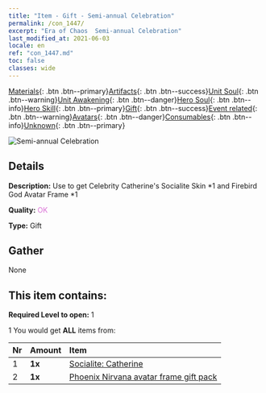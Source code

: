 ```yaml
---
title: "Item - Gift - Semi-annual Celebration"
permalink: /con_1447/
excerpt: "Era of Chaos  Semi-annual Celebration"
last_modified_at: 2021-06-03
locale: en
ref: "con_1447.md"
toc: false
classes: wide
---
```

 [Materials](/Items/){: .btn .btn--primary}[Artifacts](/Items/Artifacts/){: .btn .btn--success}[Unit Soul](/Items/UnitSoul/){: .btn .btn--warning}[Unit Awakening](/Items/UnitAwakening/){: .btn .btn--danger}[Hero Soul](/Items/HeroSoul/){: .btn .btn--info}[Hero Skill](/Items/HeroSkill/){: .btn .btn--primary}[Gift](/Items/Gift/){: .btn .btn--success}[Event related](/Items/Events/){: .btn .btn--warning}[Avatars](/Items/Avatars/){: .btn .btn--danger}[Consumables](/Items/Consumables/){: .btn .btn--info}[Unknown](/Items/Unknown/){: .btn .btn--primary}

 ![Semi-annual Celebration](/images/t/i_907028.png)

## Details
 **Description:** Use to get Celebrity Catherine's Socialite Skin *1 and Firebird God Avatar Frame *1

 **Quality:** <span style="color: #DA70D6">OK</span>

 **Type:** Gift

## Gather

  None

## This item contains:

 **Required Level to open:** 1

 1 You would get **ALL** items  from:

  | Nr | Amount |     Item    |
  |:---|:-------|:------------|
  | 1 |  **1x** | [Socialite: Catherine](/Items/con_1031/) |  | 
  | 2 |  **1x** | [Phoenix Nirvana avatar frame gift pack](/Items/con_618/) |  | 
